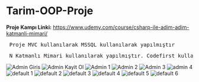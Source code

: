 # Tarim-OOP-Proje
**Proje Kampı Linki:** https://www.udemy.com/course/csharp-ile-adim-adim-katmanli-mimari/
<pre> Proje MVC kullanılarak MSSQL kullanılarak yapılmıştır </pre>
<pre> N Katmanlı Mimari kullanılarak yapılmıştır. Codefirst kullanılarak yapılmıştır. </pre>
![Admin Giris](https://github.com/LilTaro/Tarim-OOP-Proje/assets/115897622/9f055e57-a60c-47a7-9340-a4bd50f81ed4)
![Admin Kayit Ol](https://github.com/LilTaro/Tarim-OOP-Proje/assets/115897622/a878aa4f-e203-4672-9500-01d345c48475)
![Admin 1](https://github.com/LilTaro/Tarim-OOP-Proje/assets/115897622/918ad64c-b983-4167-9e51-36ef077efac6)
![Admin 2](https://github.com/LilTaro/Tarim-OOP-Proje/assets/115897622/c7072451-d9d5-4967-a6a3-7923834c6944)
![Admin 3](https://github.com/LilTaro/Tarim-OOP-Proje/assets/115897622/f16b4efc-ce5e-4d55-a4ff-b5c1fdde44c1)
![admin 4](https://github.com/LilTaro/Tarim-OOP-Proje/assets/115897622/1ae66364-5970-4533-9ae9-d2d76448cddd)
![default 1](https://github.com/LilTaro/Tarim-OOP-Proje/assets/115897622/8329a4ca-721c-49c6-86f9-dd0425d642d8)
![default 2](https://github.com/LilTaro/Tarim-OOP-Proje/assets/115897622/67372b72-725a-4a48-b5cc-d33aece42c82)
![default 3](https://github.com/LilTaro/Tarim-OOP-Proje/assets/115897622/b281f54c-10d7-4e96-9c1f-82d107a0b3a8)
![default 4](https://github.com/LilTaro/Tarim-OOP-Proje/assets/115897622/2a12afdf-b8ad-4a98-b0de-1d8f1f394546)
![default 5](https://github.com/LilTaro/Tarim-OOP-Proje/assets/115897622/fb866d12-0784-4713-9734-2b224e9170c2)
![default 6](https://github.com/LilTaro/Tarim-OOP-Proje/assets/115897622/4ff31043-d1d7-4e95-894e-b6bdadb7d63d)
